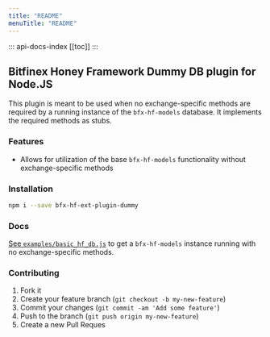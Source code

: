 ```yaml
---
title: "README"
menuTitle: "README"
---
```

::: api-docs-index
[[toc]]
:::
## Bitfinex Honey Framework Dummy DB plugin for Node.JS

This plugin is meant to be used when no exchange-specific methods are required by a running instance of the `bfx-hf-models` database. It implements the required methods as stubs.

### Features
* Allows for utilization of the base `bfx-hf-models` functionality without exchange-specific methods

### Installation

```bash
npm i --save bfx-hf-ext-plugin-dummy
```

### Docs

[See `examples/basic_hf_db.js`](/examples/basic_hf_db.js) to get a `bfx-hf-models` instance running with no exchange-specific methods.

### Contributing

1. Fork it
2. Create your feature branch (`git checkout -b my-new-feature`)
3. Commit your changes (`git commit -am 'Add some feature'`)
4. Push to the branch (`git push origin my-new-feature`)
5. Create a new Pull Reques